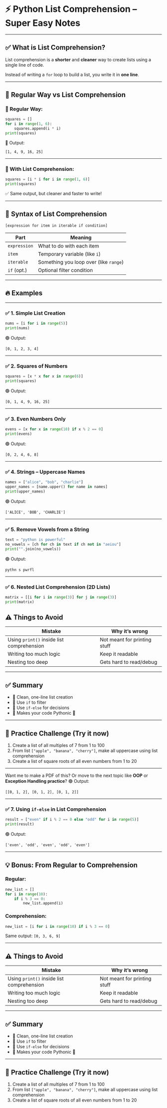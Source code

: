 # ⚡ Python List Comprehension – Super Easy Notes

---

## ✅ What is List Comprehension?

List comprehension is a **shorter** and **cleaner** way to create lists using a single line of code.

Instead of writing a `for` loop to build a list, you write it in **one line**.

---

## 🔁 Regular Way vs List Comprehension

### 🔹 Regular Way:

```python
squares = []
for i in range(1, 6):
    squares.append(i * i)
print(squares)
```

🔹 Output:

```
[1, 4, 9, 16, 25]
```

---

### 🔹 With List Comprehension:

```python
squares = [i * i for i in range(1, 6)]
print(squares)
```

✅ Same output, but cleaner and faster to write!

---

## 🧠 Syntax of List Comprehension

```
[expression for item in iterable if condition]
```

| Part         | Meaning                                |
| ------------ | -------------------------------------- |
| `expression` | What to do with each item              |
| `item`       | Temporary variable (like `i`)          |
| `iterable`   | Something you loop over (like `range`) |
| `if` (opt.)  | Optional filter condition              |

---

## 🔥 Examples

---

### ✅ 1. **Simple List Creation**

```python
nums = [i for i in range(5)]
print(nums)
```

🟢 Output:

```
[0, 1, 2, 3, 4]
```

---

### ✅ 2. **Squares of Numbers**

```python
squares = [x * x for x in range(6)]
print(squares)
```

🟢 Output:

```
[0, 1, 4, 9, 16, 25]
```

---

### ✅ 3. **Even Numbers Only**

```python
evens = [x for x in range(10) if x % 2 == 0]
print(evens)
```

🟢 Output:

```
[0, 2, 4, 6, 8]
```

---

### ✅ 4. **Strings – Uppercase Names**

```python
names = ["alice", "bob", "charlie"]
upper_names = [name.upper() for name in names]
print(upper_names)
```

🟢 Output:

```
['ALICE', 'BOB', 'CHARLIE']
```

---

### ✅ 5. **Remove Vowels from a String**

```python
text = "python is powerful"
no_vowels = [ch for ch in text if ch not in "aeiou"]
print("".join(no_vowels))
```

🟢 Output:

```
pythn s pwrfl
```

---

### ✅ 6. **Nested List Comprehension (2D Lists)**

```python
matrix = [[i for i in range(3)] for j in range(3)]
print(matrix)
```

## ⚠️ Things to Avoid

| Mistake                                   | Why it’s wrong               |
| ----------------------------------------- | ---------------------------- |
| Using `print()` inside list comprehension | Not meant for printing stuff |
| Writing too much logic                    | Keep it readable             |
| Nesting too deep                          | Gets hard to read/debug      |

---

## ✅ Summary

* 🔹 Clean, one-line list creation
* 🔹 Use `if` to filter
* 🔹 Use `if-else` for decisions
* 🔹 Makes your code Pythonic 🚀

---

## 🧠 Practice Challenge (Try it now)

1. Create a list of all multiples of 7 from 1 to 100
2. From list `["apple", "banana", "cherry"]`, make all uppercase using list comprehension
3. Create a list of square roots of all even numbers from 1 to 20

---

Want me to make a PDF of this? Or move to the next topic like **OOP** or **Exception Handling practice**?
🟢 Output:

```
[[0, 1, 2], [0, 1, 2], [0, 1, 2]]
```

---

### ✅ 7. **Using `if-else` in List Comprehension**

```python
result = ["even" if i % 2 == 0 else "odd" for i in range(5)]
print(result)
```

🟢 Output:

```
['even', 'odd', 'even', 'odd', 'even']
```

---

## 💡 Bonus: From Regular to Comprehension

### Regular:

```python
new_list = []
for i in range(10):
    if i % 3 == 0:
        new_list.append(i)
```

### Comprehension:

```python
new_list = [i for i in range(10) if i % 3 == 0]
```

Same output: `[0, 3, 6, 9]`

---

## ⚠️ Things to Avoid

| Mistake                                   | Why it’s wrong               |
| ----------------------------------------- | ---------------------------- |
| Using `print()` inside list comprehension | Not meant for printing stuff |
| Writing too much logic                    | Keep it readable             |
| Nesting too deep                          | Gets hard to read/debug      |

---

## ✅ Summary

* 🔹 Clean, one-line list creation
* 🔹 Use `if` to filter
* 🔹 Use `if-else` for decisions
* 🔹 Makes your code Pythonic 🚀

---

## 🧠 Practice Challenge (Try it now)

1. Create a list of all multiples of 7 from 1 to 100
2. From list `["apple", "banana", "cherry"]`, make all uppercase using list comprehension
3. Create a list of square roots of all even numbers from 1 to 20
